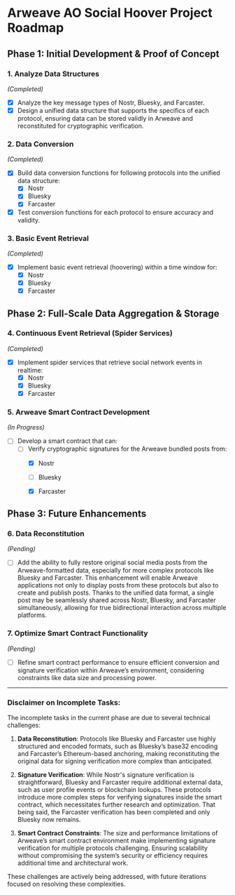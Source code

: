 # Arweave AO Social Hoover Project Roadmap

## Phase 1: Initial Development & Proof of Concept

### 1. Analyze Data Structures  
*(Completed)*
- [x] Analyze the key message types of Nostr, Bluesky, and Farcaster.
- [x] Design a unified data structure that supports the specifics of each protocol, ensuring data can be stored validly in Arweave and reconstituted for cryptographic verification.

### 2. Data Conversion  
*(Completed)*
- [x] Build data conversion functions for following protocols into the unified data structure:
  - [x] Nostr
  - [x] Bluesky
  - [x] Farcaster
- [x] Test conversion functions for each protocol to ensure accuracy and validity.

### 3. Basic Event Retrieval  
*(Completed)*
- [x] Implement basic event retrieval (hoovering) within a time window for:
  - [x] Nostr
  - [x] Bluesky
  - [x] Farcaster

## Phase 2: Full-Scale Data Aggregation & Storage

### 4. Continuous Event Retrieval (Spider Services)  
*(Completed)*
- [x] Implement spider services that retrieve social network events in realtime:
  - [x] Nostr
  - [x] Bluesky
  - [x] Farcaster

### 5. Arweave Smart Contract Development  
*(In Progress)*
- [ ] Develop a smart contract that can:
  - [ ] Verify cryptographic signatures for the Arweave bundled posts from:
    - [x] Nostr
    - [ ] Bluesky
    - [x] Farcaster


## Phase 3: Future Enhancements

### 6. Data Reconstitution  
*(Pending)*
- [ ] Add the ability to fully restore original social media posts from the Arweave-formatted data, especially for more complex protocols like Bluesky and Farcaster. This enhancement will enable Arweave applications not only to display posts from these protocols but also to create and publish posts. Thanks to the unified data format, a single post may be seamlessly shared across Nostr, Bluesky, and Farcaster simultaneously, allowing for true bidirectional interaction across multiple platforms.



### 7. Optimize Smart Contract Functionality  
*(Pending)*
- [ ] Refine smart contract performance to ensure efficient conversion and signature verification within Arweave’s environment, considering constraints like data size and processing power.
---

### Disclaimer on Incomplete Tasks:

The incomplete tasks in the current phase are due to several technical challenges:

1. **Data Reconstitution**: Protocols like Bluesky and Farcaster use highly structured and encoded formats, such as Bluesky’s base32 encoding and Farcaster’s Ethereum-based anchoring, making reconstituting the original data for signing verification more complex than anticipated.
   
2. **Signature Verification**: While Nostr's signature verification is straightforward, Bluesky and Farcaster require additional external data, such as user profile events or blockchain lookups. These protocols introduce more complex steps for verifying signatures inside the smart contract, which necessitates further research and optimization. That being said, the Farcaster verification has been completed and only Bluesky now remains.

3. **Smart Contract Constraints**: The size and performance limitations of Arweave’s smart contract environment make implementing signature verification for multiple protocols challenging. Ensuring scalability without compromising the system’s security or efficiency requires additional time and architectural work.

These challenges are actively being addressed, with future iterations focused on resolving these complexities.
